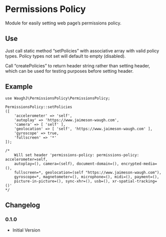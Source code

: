 Permissions Policy
=========================

Module for easily setting web page’s permissions policy.

## Use

Just call static method “setPolicies” with associative array with valid policy types. Policy types not set will default to empty (disabled).

Call “createPolicies” to return header string rather than setting header, which can be used for testing purposes before setting header.

## Example

    use WaughJ\PermissionsPolicy\PermissionsPolicy;

    PermissionsPolicy::setPolicies
    ([
        'accelerometer' => 'self',
        'autoplay' => 'https://www.jaimeson-waugh.com',
        'camera' => [ 'self' ],
        'geolocation' => [ 'self', 'https://www.jaimeson-waugh.com' ],
        'gyroscope' => true,
        'fullscreen' => '*'
    ]);

    /*
        Will set header 'permissions-policy: permissions-policy: accelerometer=self,
        autoplay=(), camera=(self), document-domain=(), encrypted-media=(),
        fullscreen=*, geolocation=(self "https://www.jaimeson-waugh.com"),
        gyroscope=*, magnetometer=(), microphone=(), midi=(), payment=(),
        picture-in-picture=(), sync-xhr=(), usb=(), xr-spatial-tracking=()'
    */

## Changelog

### 0.1.0
* Initial Version